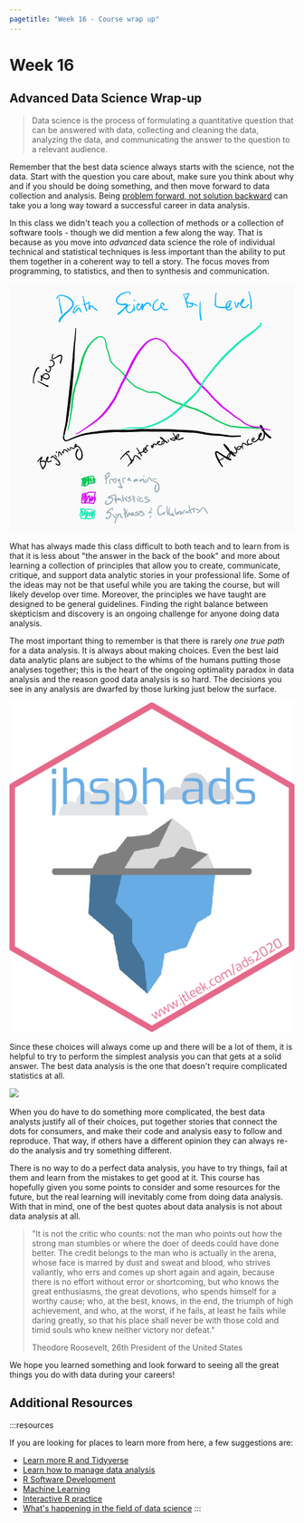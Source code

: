 ```yaml
--- 
pagetitle: "Week 16 - Course wrap up"
---
```


# Week 16


## Advanced Data Science Wrap-up

> Data science is the process of formulating a quantitative question that can be answered with data, collecting and cleaning the data, analyzing the data, and communicating the answer to the question to a relevant audience.

Remember that the best data science always starts with the science, not the data. Start with the question you care about, make sure you think about why and if you should be doing something, and then move forward to data collection and analysis. Being [problem forward, not solution backward](https://simplystatistics.org/2013/05/29/what-statistics-should-do-about-big-data-problem-forward-not-solution-backward/) can take you a long way toward a successful career in data analysis. 

In this class we didn't teach you a collection of methods or a collection of software tools - though we did mention a few along the way. That is because as you move into _advanced_ data science the role of individual technical and statistical techniques is less important than the ability to put them together in a coherent way to tell a story. The focus moves from programming, to statistics, and then to synthesis and communication. 


![](images/week16/levels.png)


What has always made this class difficult to both teach and to learn from is that it is less about "the answer in the back of the book" and more about learning a collection of principles that allow you to create, communicate, critique, and support data analytic stories in your professional life. Some of the ideas may not be that useful while you are taking the course, but will likely develop over time. Moreover, the principles we have taught are designed to be general guidelines. Finding the right balance between skepticism and discovery is an ongoing challenge for anyone doing data analysis. 

The most important thing to remember is that there is rarely _one true path_ for a data analysis. It is always about making choices. Even the best laid data analytic plans are subject to the whims of the humans putting those analyses together; this is the heart of the ongoing optimality paradox in data analysis and the reason good data analysis is so hard. The decisions you see in any analysis are dwarfed by those lurking just below the surface. 

![](images/week16/ads2020.png)

Since these choices will always come up and there will be a lot of them, it is helpful to try to perform the simplest analysis you can that gets at a solid answer. The best data analysis is the one that doesn't require complicated statistics at all. 


![](https://imgs.xkcd.com/comics/statistics_2x.png)

When you do have to do something more complicated, the best data analysts justify all of their choices, put together stories that connect the dots for consumers, and make their code and analysis easy to follow and reproduce. That way, if others have a different opinion they can always re-do the analysis and try something different. 

There is no way to do a perfect data analysis, you have to try things, fail at them and learn from the mistakes to get good at it. This course has hopefully given you some points to consider and some resources for the future, but the real learning will inevitably come from doing data analysis. With that in mind, one of the best quotes about data analysis is not about data analysis at all. 

> "It is not the critic who counts: not the man who points out how the strong man stumbles or where the doer of deeds could have done better. The credit belongs to the man who is actually in the arena, whose face is marred by dust and sweat and blood, who strives valiantly, who errs and comes up short again and again, because there is no effort without error or shortcoming, but who knows the great enthusiasms, the great devotions, who spends himself for a worthy cause; who, at the best, knows, in the end, the triumph of high achievement, and who, at the worst, if he fails, at least he fails while daring greatly, so that his place shall never be with those cold and timid souls who knew neither victory nor defeat."
> 
>  Theodore Roosevelt, 26th President of the United States


We hope you learned something and look forward to seeing all the great things you do with data during your careers!


## Additional Resources

:::resources

If you are looking for places to learn more from here, a few suggestions are: 

* [Learn more R and Tidyverse](https://www.coursera.org/specializations/tidyverse-data-science-r)
* [Learn how to manage data analysis](https://www.coursera.org/specializations/executive-data-science)
* [R Software Development](https://www.coursera.org/specializations/r)
* [Machine Learning](http://faculty.marshall.usc.edu/gareth-james/ISL/)
* [Interactive R practice](https://swirlstats.com/)
* [What's happening in the field of data science](https://nssdeviations.com/)
:::



